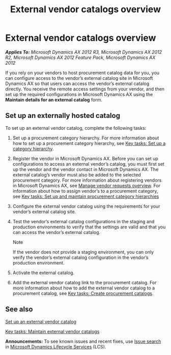 ﻿---
title: External vendor catalogs overview
TOCTitle: External vendor catalogs overview
ms:assetid: 4fb0db50-89cf-4a8d-bd43-5bef11b6683c
ms:mtpsurl: https://technet.microsoft.com/en-us/library/Hh208904(v=AX.60)
ms:contentKeyID: 36057228
ms.date: 04/18/2014
mtps_version: v=AX.60
---

# External vendor catalogs overview 


_**Applies To:** Microsoft Dynamics AX 2012 R3, Microsoft Dynamics AX 2012 R2, Microsoft Dynamics AX 2012 Feature Pack, Microsoft Dynamics AX 2012_

If you rely on your vendors to host procurement catalog data for you, you can configure access to the vendor’s external catalog site in Microsoft Dynamics AX so that users can access the vendor’s external catalog directly. You receive the remote access settings from your vendor, and then set up the required configurations in Microsoft Dynamics AX using the **Maintain details for an external catalog** form.

## Set up an externally hosted catalog

To set up an external vendor catalog, complete the following tasks:

1.  Set up a procurement category hierarchy. For more information about how to set up a procurement category hierarchy, see [Key tasks: Set up a category hierarchy](key-tasks-set-up-a-category-hierarchy.md).

2.  Register the vendor in Microsoft Dynamics AX. Before you can set up configurations to access an external vendor’s catalog, you must first set up the vendor and the vendor contact in Microsoft Dynamics AX. The external catalog’s vendor must also be added to the selected procurement category. For more information about registering vendors in Microsoft Dynamics AX, see [Manage vendor requests overview](manage-vendor-requests-overview.md). For information about how to assign vendor’s to a procurement category, see [Key tasks: Set up and maintain procurement category hierarchies](key-tasks-set-up-and-maintain-procurement-category-hierarchies.md)

3.  Configure the external vendor catalog using the requirements for your vendor’s external catalog site.

4.  Test the vendor’s external catalog configurations in the staging and production environments to verify that the settings are valid and that you can access the vendor’s external catalog.
    

    > [!NOTE]
    > <P>If the vendor does not provide a staging environment, you can only verify the vendor’s external catalog configuration in the vendor’s production environment.</P>



5.  Activate the external catalog.

6.  Add the external vendor catalog link to the procurement catalog. For more information about how to add the external vendor catalog to a procurement catalog, see [Key tasks: Create procurement catalogs](key-tasks-create-procurement-catalogs.md).

## See also

[Set up an external vendor catalog](set-up-an-external-vendor-catalog.md)

[Key tasks: Maintain external vendor catalogs](key-tasks-maintain-external-vendor-catalogs.md)

  
**Announcements:** To see known issues and recent fixes, use [Issue search](http://go.microsoft.com/fwlink/?linkid=389258) in [Microsoft Dynamics Lifecycle Services](http://go.microsoft.com/fwlink/?linkid=306505) (LCS).

